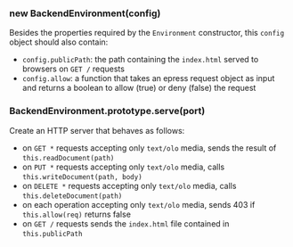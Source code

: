 ### new BackendEnvironment(config)
Besides the properties required by the `Environment` constructor, this
`config` object should also contain:
- `config.publicPath`: the path containing the `index.html` served to browsers on `GET /` requests
- `config.allow`: a function that takes an epress request object as input and returns 
  a boolean to allow (true) or deny (false) the request
  
### BackendEnvironment.prototype.serve(port)
Create an HTTP server that behaves as follows:
- on `GET *` requests accepting only `text/olo` media, sends the result of `this.readDocument(path)`
- on `PUT *` requests accepting only `text/olo` media, calls `this.writeDocument(path, body)`
- on `DELETE *` requests accepting only `text/olo` media, calls `this.deleteDocument(path)`
- on each operation accepting only `text/olo` media, sends 403 if `this.allow(req)` returns false
- on `GET /` requests sends the `index.html` file contained in `this.publicPath`
  

